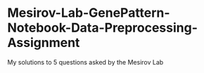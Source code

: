 # Mesirov-Lab-GenePattern-Notebook-Data-Preprocessing-Assignment


My solutions to 5 questions asked by the Mesirov Lab
